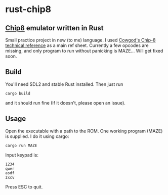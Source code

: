 # rust-chip8
## [Chip8](https://en.wikipedia.org/wiki/CHIP-8) emulator written in Rust
Small practice project in new (to me) language.
I used [Cowgod's Chip-8 technical reference](http://devernay.free.fr/hacks/chip8/C8TECH10.HTM) as a main ref sheet.
Currently a few opcodes are missing, and only program to run without panicking is MAZE... Will get fixed soon.
## Build
You'll need SDL2 and stable Rust installed. Then just run 
```
cargo build
```
and it should run fine (If it doesn't, please open an issue).
## Usage
Open the executable with a path to the ROM. One working program (MAZE) is supplied.
I do it using cargo:
```
cargo run MAZE
```
Input keypad is:
```
1234
qwer
asdf
zxcv
```
Press ESC to quit.
